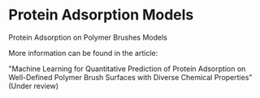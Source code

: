 # Protein Adsorption Models

Protein Adsorption on Polymer Brushes Models

More information can be found in the article:

"Machine Learning for Quantitative Prediction of Protein Adsorption on Well-Defined Polymer Brush Surfaces with Diverse Chemical Properties" (Under review)